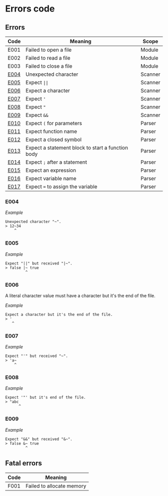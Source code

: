 # Errors code

## Errors

|Code|Meaning|Scope|
|-|-|-|
|E001|Failed to open a file|Module|
|E002|Failed to read a file|Module|
|E003|Failed to close a file|Module|
|[E004](#e004)|Unexpected character|Scanner|
|[E005](#e005)|Expect `\|\|`|Scanner|
|[E006](#e006)|Expect a character|Scanner|
|[E007](#e007)|Expect `'`|Scanner|
|[E008](#e008)|Expect `"`|Scanner|
|[E009](#e009)|Expect `&&`|Scanner|
|[E010](#e010)|Expect `(` for parameters|Parser|
|[E011](#e011)|Expect function name|Parser|
|[E012](#e012)|Expect a closed symbol|Parser|
|[E013](#e013)|Expect a statement block to start a function body|Parser|
|[E014](#e014)|Expect `;` after a statement|Parser|
|[E015](#e015)|Expect an expression|Parser|
|[E016](#e016)|Expect variable name|Parser|
|[E017](#e017)|Expect `=` to assign the variable|Parser|

### E004
*Example*
```
Unexpected character "~".
> 12~34
    ^
```

### E005
*Example*
```
Expect "||" but received "|~".
> false |~ true
         ^
```

### E006
A literal character value must have a character but it's the end of the file.

*Example*
```
Expect a character but it's the end of the file.
> '
   ^
```

### E007
*Example*
```
Expect "'" but received "~".
> 'a~
    ^
```

### E008
*Example*
```
Expect '"' but it's end of the file.
> "abc
      ^
```

### E009
*Example*
```
Expect "&&" but received "&~".
> false &~ true
         ^
```

## Fatal errors

|Code|Meaning|
|-|-|
|F001|Failed to allocate memory|
